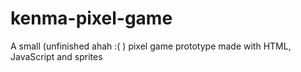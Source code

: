 # kenma-pixel-game
A small (unfinished ahah :( ) pixel game prototype made with HTML, JavaScript and sprites
